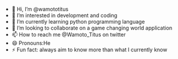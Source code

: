- 👋 Hi, I’m @wamototitus
- 👀 I’m interested in development and coding
- 🌱 I’m currently learning python programming language
- 💞️ I’m looking to collaborate on a game changing world application
- 📫 How to reach me @Wamoto_Titus on twitter
- 😄 Pronouns:He
- ⚡ Fun fact: always aim to know more than what I currently know

<!---
wamototitus/wamototitus is a ✨ special ✨ repository because its `README.md` (this file) appears on your GitHub profile.
You can click the Preview link to take a look at your changes.
--->
